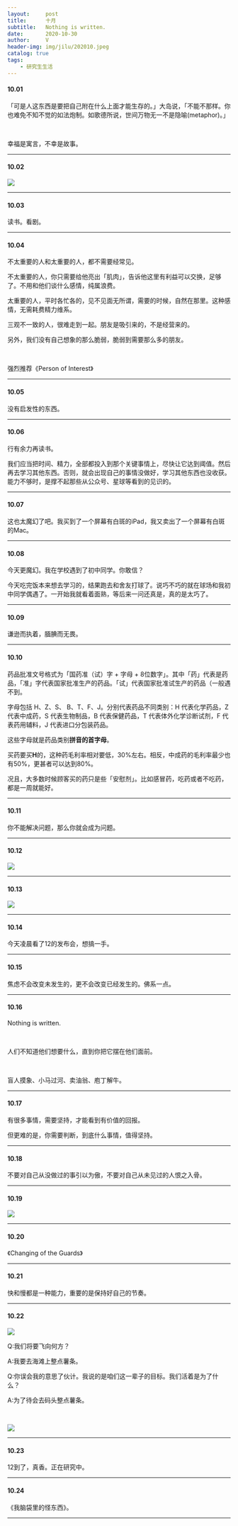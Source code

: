 ```yaml
---
layout:     post
title:      十月
subtitle:   Nothing is written.
date:       2020-10-30
author:     V
header-img: img/jilu/202010.jpeg
catalog: true
tags:
    - 研究生生活
---
```


#### 10.01

「可是人这东西是要把自己附在什么上面才能生存的。」大岛说，「不能不那样。你也难免不知不觉的如法炮制。如歌德所说，世间万物无一不是隐喻(metaphor)。」

<br />

幸福是寓言，不幸是故事。

---

#### 10.02

![](/img/jilu/1002.jpeg)

---

#### 10.03

读书。看剧。

---

#### 10.04

不太重要的人和太重要的人，都不需要经常见。

不太重要的人，你只需要给他亮出「肌肉」，告诉他这里有利益可以交换，足够了。不用和他们谈什么感情，纯属浪费。

太重要的人，平时各忙各的，见不见面无所谓，需要的时候，自然在那里。这种感情，无需耗费精力维系。

三观不一致的人，很难走到一起。朋友是吸引来的，不是经营来的。

另外，我们没有自己想象的那么脆弱，脆弱到需要那么多的朋友。

<br />

强烈推荐《Person of Interest》

---

#### 10.05

没有启发性的东西。

---

#### 10.06

行有余力再读书。

我们应当把时间、精力，全部都投入到那个关键事情上，尽快让它达到阈值。然后再去学习其他东西。否则，就会出现自己的事情没做好，学习其他东西也没收获。能力不够时，是撑不起那些从公众号、星球等看到的见识的。

---

#### 10.07

这也太魔幻了吧。我买到了一个屏幕有白斑的iPad，我又卖出了一个屏幕有白斑的Mac。

---

#### 10.08

今天更魔幻。我在学校遇到了初中同学。你敢信？

今天吃完饭本来想去学习的，结果跑去和舍友打球了。说巧不巧的就在球场和我初中同学偶遇了。一开始我就看着面熟，等后来一问还真是，真的是太巧了。

---

#### 10.09

谦逊而执着，腼腆而无畏。

---

#### 10.10

药品批准文号格式为「国药准（试）字 + 字母 + 8位数字」。其中「药」代表是药品，「准」字代表国家批准生产的药品。「试」代表国家批准试生产的药品（一般遇不到。

字母包括 H、Z、S、 B、T、F、J。分别代表药品不同类别：H 代表化学药品，Z 代表中成药，S 代表生物制品，B 代表保健药品，T 代表体外化学诊断试剂，F 代表药用辅料，J 代表进口分包装药品。

这些字母就是药品类别**拼音的首字母**。

买药要买**H**的，这种药毛利率相对要低，30%左右。相反，中成药的毛利率最少也有50%，更甚者可以达到80%。

况且，大多数时候顾客买的药只是些「安慰剂」。比如感冒药，吃药或者不吃药，都是一周就能好。

---

#### 10.11

你不能解决问题，那么你就会成为问题。

---

#### 10.12

![](/img/jilu/20201012.jpeg)

---

#### 10.13

![](/img/jilu/20201013.png)

---

#### 10.14

今天凌晨看了12的发布会，想搞一手。

---

#### 10.15

焦虑不会改变未发生的，更不会改变已经发生的。佛系一点。

---

#### 10.16

Nothing is written.

<br />

人们不知道他们想要什么，直到你把它摆在他们面前。

<br />

盲人摸象、小马过河、卖油翁、庖丁解牛。

---

#### 10.17

有很多事情，需要坚持，才能看到有价值的回报。

但更难的是，你需要判断，到底什么事情，值得坚持。

---

#### 10.18

不要对自己从没做过的事引以为傲，不要对自己从未见过的人恨之入骨。

---

#### 10.19

![](/img/jilu/20201019.jpeg)

---

#### 10.20

《Changing of the Guards》

---

#### 10.21

快和慢都是一种能力，重要的是保持好自己的节奏。

---

#### 10.22

![](/img/jilu/20201022.png)

Q:我们将要飞向何方？

A:我要去海滩上整点薯条。

Q:你误会我的意思了伙计。我说的是咱们这一辈子的目标。我们活着是为了什么？

A:为了待会去码头整点薯条。

<br />

![](/img/jilu/20201022_1.png)

---

#### 10.23

12到了，真香。正在研究中。

---

#### 10.24

《我脑袋里的怪东西》。

---
